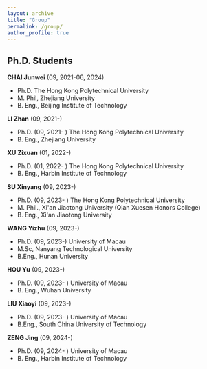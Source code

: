 ```yaml
---
layout: archive
title: "Group"
permalink: /group/
author_profile: true
---
```


## Ph.D. Students

**CHAI Junwei** (09, 2021-06, 2024) 
- Ph.D. The Hong Kong Polytechnical University
- M. Phil, Zhejiang University
- B. Eng., Beijing Institute of Technology

**LI Zhan** (09, 2021-)
- Ph.D. (09, 2021- ) The Hong Kong Polytechnical University
- B. Eng., Zhejiang University

**XU Zixuan** (01, 2022-)
- Ph.D. (01, 2022- ) The Hong Kong Polytechnical University
- B. Eng., Harbin Institute of Technology

**SU Xinyang** (09, 2023-)
- Ph.D. (09, 2023- ) The Hong Kong Polytechnical University
- M. Phil., Xi'an Jiaotong University (​Qian Xuesen Honors College)
- B. Eng., Xi'an Jiaotong University

**WANG Yizhu** (09, 2023-)
- Ph.D. (09, 2023-) University of Macau
- M.Sc, Nanyang Technological University
- B.Eng., Hunan University

**HOU Yu** (09, 2023-)
- Ph.D. (09, 2023- ) University of Macau
- B. Eng., Wuhan University

**LIU Xiaoyi** (09, 2023-)
- Ph.D. (09, 2023- ) University of Macau
- B.Eng., South China University of Technology

**ZENG Jing** (09, 2024-)
- Ph.D. (09, 2024- ) University of Macau
- B. Eng., Harbin Institute of Technology

